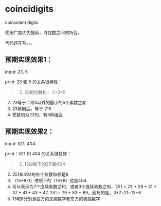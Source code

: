 # coincidigits
coincident digits

使用广度优先搜索，寻找数之间的巧合。

代码还在写。。。

## 预期实现效果1：

input: 23, 5

print: 23 和 5 的关系很特殊：
>1. 23的位数和： 2+3=5
2. 23等于：除5以外的最小的5个素数之和
3. 23颠倒后，等于 2^5
4. 质数和为23的，有5种组合

## 预期实现效果2：

input: 521, 404

print：521 和 404 的关系很特殊：
>1. 13进制下的251是404
2. 251和404的各个位数和都是8
3. （13+8-1）进制下的（13*8）也是404
4. 可以表示为7个连续素数之和，或者3个连续素数之和，251 = 23 + 29 + 31 + 37 + 41 + 43 + 47, 251 = 79 + 83 + 89，而巧的是，3*7=21=13+8
5. 13和8分别是西方的恶魔数字和东方的祝福数字
